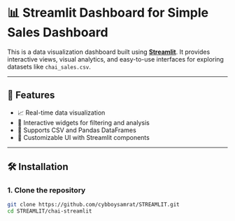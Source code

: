 # 📊 Streamlit Dashboard for Simple Sales Dashboard

This is a data visualization dashboard built using **[Streamlit](https://streamlit.io/)**. It provides interactive views, visual analytics, and easy-to-use interfaces for exploring datasets like `chai_sales.csv`.

---

## 🚀 Features

- 📈 Real-time data visualization
- 🧊 Interactive widgets for filtering and analysis
- 📂 Supports CSV and Pandas DataFrames
- 🎨 Customizable UI with Streamlit components

---

## 🛠️ Installation

### 1. Clone the repository

```bash
git clone https://github.com/cybboysamrat/STREAMLIT.git
cd STREAMLIT/chai-streamlit
